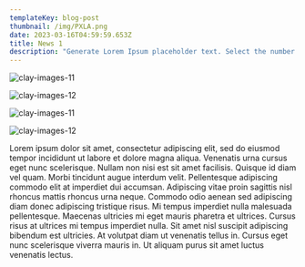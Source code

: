 ```yaml
---
templateKey: blog-post
thumbnail: /img/PXLA.png
date: 2023-03-16T04:59:59.653Z
title: News 1
description: "Generate Lorem Ipsum placeholder text. Select the number of characters, words, sentences or paragraphs, and hit generate!"
---
```

![clay-images-11](/img/PXLA01.jpg)

![clay-images-12](/img/PXLA02.jpg)

![clay-images-11](/img/PXLA03.jpg)

![clay-images-12](/img/PXLA04.jpg)

Lorem ipsum dolor sit amet, consectetur adipiscing elit, sed do eiusmod tempor incididunt ut labore et dolore magna aliqua. Venenatis urna cursus eget nunc scelerisque. Nullam non nisi est sit amet facilisis. Quisque id diam vel quam. Morbi tincidunt augue interdum velit. Pellentesque adipiscing commodo elit at imperdiet dui accumsan. Adipiscing vitae proin sagittis nisl rhoncus mattis rhoncus urna neque. Commodo odio aenean sed adipiscing diam donec adipiscing tristique risus. Mi tempus imperdiet nulla malesuada pellentesque. Maecenas ultricies mi eget mauris pharetra et ultrices. Cursus risus at ultrices mi tempus imperdiet nulla. Sit amet nisl suscipit adipiscing bibendum est ultricies. At volutpat diam ut venenatis tellus in. Cursus eget nunc scelerisque viverra mauris in. Ut aliquam purus sit amet luctus venenatis lectus.


